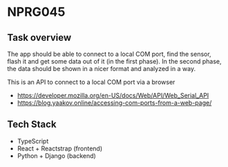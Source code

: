 # NPRG045

## Task overview
The app should be able to connect to a local COM port, find the sensor, flash it and get some data out of it (in the first phase).
In the second phase, the data should be shown in a nicer format and analyzed in a way.

This is an API to connect to a local COM port via a browser
 - https://developer.mozilla.org/en-US/docs/Web/API/Web_Serial_API
 - https://blog.yaakov.online/accessing-com-ports-from-a-web-page/

## Tech Stack
 - TypeScript
 - React + Reactstrap (frontend)
 - Python + Django (backend)